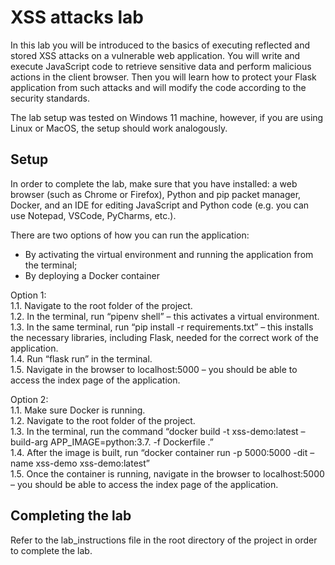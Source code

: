 # XSS attacks lab  
  
In this lab you will be introduced to the basics of executing reflected and stored XSS attacks on a vulnerable web application. You will write and execute JavaScript code to retrieve sensitive data and perform malicious actions in the client browser. Then you will learn how to protect your Flask application from such attacks and will modify the code according to the security standards.   
  
The lab setup was tested on Windows 11 machine, however, if you are using Linux or MacOS, the setup should work analogously.  
    
## Setup  
  
In order to complete the lab, make sure that you have installed: a web browser (such as Chrome or Firefox), Python and pip packet manager, Docker, and an IDE for editing JavaScript and Python code (e.g. you can use Notepad, VSCode, PyCharms, etc.).  
  
There are two options of how you can run the application:  
-	By activating the virtual environment and running the application from the terminal;  
-	By deploying a Docker container  
  
Option 1:  
1.1.	 Navigate to the root folder of the project.  
1.2.	 In the terminal, run “pipenv shell” – this activates a virtual environment.  
1.3.	 In the same terminal, run “pip install -r requirements.txt” – this installs the necessary libraries, including Flask, needed for the correct work of the application.  
1.4.	 Run “flask run” in the terminal.  
1.5.	 Navigate in the browser to localhost:5000 – you should be able to access the index page of the application.  
  
Option 2:  
1.1.	 Make sure Docker is running.  
1.2.	 Navigate to the root folder of the project.  
1.3.	 In the terminal, run the command “docker build -t xss-demo:latest –build-arg APP_IMAGE=python:3.7. -f Dockerfile .”  
1.4.	 After the image is built, run “docker container run -p 5000:5000 -dit –name xss-demo xss-demo:latest”  
1.5.	 Once the container is running, navigate in the browser to localhost:5000 – you should be able to access the index page of the application.  
  
## Completing the lab
Refer to the lab_instructions file in the root directory of the project in order to complete the lab.
